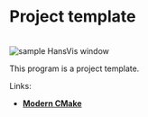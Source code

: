 # Project template

<br>![sample HansVis window](https://raw.githubusercontent.com/AnselmoGPP/Template_project/master/more/Ned_Stark_mask.jpg)

This program is a project template.

Links:

- [**Modern CMake**](https://sciencesoftcode.wordpress.com/2019/10/10/modern-cmake/)
